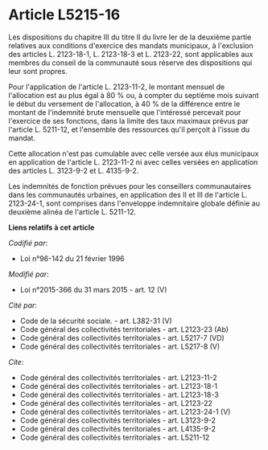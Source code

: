# Article L5215-16

Les dispositions du chapitre III du titre II du livre Ier de la deuxième partie relatives aux conditions d'exercice des
mandats municipaux, à l'exclusion des articles L. 2123-18-1, L. 2123-18-3 et L. 2123-22, sont applicables aux membres du
conseil de la communauté sous réserve des dispositions qui leur sont propres. 

Pour l'application de l'article L. 2123-11-2, le montant mensuel de l'allocation est au plus égal à 80 % ou, à compter du
septième mois suivant le début du versement de l'allocation, à 40 % de la différence entre le montant de l'indemnité brute
mensuelle que l'intéressé percevait pour l'exercice de ses fonctions, dans la limite des taux maximaux prévus par l'article
L. 5211-12, et l'ensemble des ressources qu'il perçoit à l'issue du mandat. 

Cette allocation n'est pas cumulable avec celle versée aux élus municipaux en application de l'article L. 2123-11-2 ni avec
celles versées en application des articles L. 3123-9-2 et L. 4135-9-2. 

Les indemnités de fonction prévues pour les conseillers communautaires dans les communautés urbaines, en application des II
et III de l'article L. 2123-24-1, sont comprises dans l'enveloppe indemnitaire globale définie au deuxième alinéa de
l'article L. 5211-12.

**Liens relatifs à cet article**

_Codifié par_:

  - Loi n°96-142 du 21 février 1996

_Modifié par_:

  - Loi n°2015-366 du 31 mars 2015 - art. 12 (V)

_Cité par_:

  - Code de la sécurité sociale. - art. L382-31 (V)
  - Code général des collectivités territoriales - art. L2123-23 (Ab)
  - Code général des collectivités territoriales - art. L5217-7 (VD)
  - Code général des collectivités territoriales - art. L5217-8 (V)

_Cite_:

  - Code général des collectivités territoriales - art. L2123-11-2
  - Code général des collectivités territoriales - art. L2123-18-1
  - Code général des collectivités territoriales - art. L2123-18-3
  - Code général des collectivités territoriales - art. L2123-22
  - Code général des collectivités territoriales - art. L2123-24-1 (V)
  - Code général des collectivités territoriales - art. L3123-9-2
  - Code général des collectivités territoriales - art. L4135-9-2
  - Code général des collectivités territoriales - art. L5211-12
